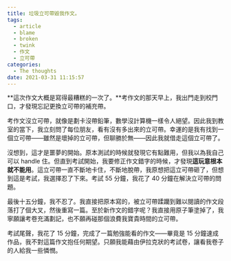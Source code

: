 ```yaml
---
title: 垃圾立可帶毀我作文。
tags:
  - article
  - blame
  - broken
  - twink
  - 作文
  - 立可帶
categories:
  - The thoughts
date: 2021-03-31 11:15:57
---
```


**這次作文大概是寫得最糟糕的一次了。**考作文的那天早上，我出門走到校門口，才發現忘記更換立可帶的補充帶。

<!-- more -->

考作文沒立可帶，就像是劃卡沒帶鉛筆，數學沒計算機一樣令人絕望。因此我到教室的當下，我立刻問了每位朋友，看有沒有多出來的立可帶。幸運的是我有找到一個立可帶——雖然是壞掉的立可帶，但聊勝於無——因此我就借走這個立可帶了。

沒想到，這才是噩夢的開始。原本測試的時候就發現它有點難用，但我以為我自己可以 handle 住。但直到考試開始，我要修正作文錯字的時候，才發現**這玩意根本就不能用**。這立可帶一直不斷地卡住，不斷地脫帶，我原想把這立可帶砸了，但想到這是考試，我選擇忍了下來。考試 55 分鐘，我花了 40 分鐘在解決立可帶的問題。

最後十五分鐘，我不忍了。我直接把原本寫的，被立可帶蹂躪到難以閱讀的作文段落打了個大叉，然後重寫一篇。至於新作文的錯字呢？我直接用原子筆塗掉了，我寧願讓考卷充滿劃記，也不願再碰那個浪費我寶貴時間的立可帶。

考試尾聲，我花了 15 分鐘，完成了一篇勉強能看的作文——畢竟是 15 分鐘速成作品，我不對這篇作文抱任何期望。只願我能藉由伊拉克狀的考試卷，讓看我卷子的人給我一些憐憫。

